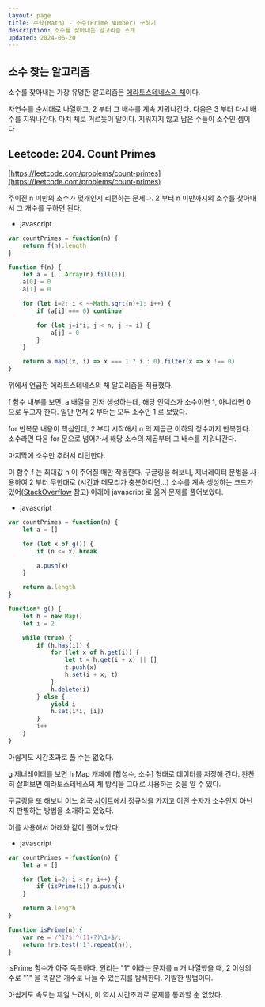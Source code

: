 ```yaml
---
layout: page
title: 수학(Math) - 소수(Prime Number) 구하기
description: 소수를 찾아내는 알고리즘 소개
updated: 2024-06-20
---
```


## 소수 찾는 알고리즘

소수를 찾아내는 가장 유명한 알고리즘은 [에라토스테네스의 체](https://namu.wiki/w/%EC%97%90%EB%9D%BC%ED%86%A0%EC%8A%A4%ED%85%8C%EB%84%A4%EC%8A%A4%EC%9D%98%20%EC%B2%B4)이다.

자연수를 순서대로 나열하고, 2 부터 그 배수를 계속 지워나간다. 다음은 3 부터 다시 배수를 지워나간다. 마치 체로 거르듯이 말이다. 지워지지 않고 남은 수들이 소수인 셈이다.

## Leetcode: 204. Count Primes

[https://leetcode.com/problems/count-primes](https://leetcode.com/problems/count-primes)

주이진 n 미만의 소수가 몇개인지 리턴하는 문제다. 2 부터 n 미만까지의 소수를 찾아내서 그 개수를 구하면 된다.

- javascript
```js
var countPrimes = function(n) {
    return f(n).length
}

function f(n) {
    let a = [...Array(n).fill(1)]
    a[0] = 0
    a[1] = 0

    for (let i=2; i < ~~Math.sqrt(n)+1; i++) {
        if (a[i] === 0) continue

        for (let j=i*i; j < n; j += i) {
            a[j] = 0
        }
    }

    return a.map((x, i) => x === 1 ? i : 0).filter(x => x !== 0)
}
```

위에서 언급한 에라토스테네스의 체 알고리즘을 적용했다.

f 함수 내부를 보면, a 배열을 먼저 생성하는데, 해당 인덱스가 소수이면 1, 아니라면 0 으로 두고자 한다. 일단 먼저 2 부터는 모두 소수인 1 로 보았다.

for 반복문 내용이 핵심인데, 2 부터 시작해서 n 의 제곱근 이하의 정수까지 반복한다. 소수라면 다음 for 문으로 넘어가서 해당 소수의 제곱부터 그 배수를 지워나간다.

마지막에 소수만 추려서 리턴한다.

이 함수 f 는 최대값 n 이 주어질 때만 작동한다. 구글링을 해보니, 제너레이터 문법을 사용하여 2 부터 무한대로 (시간과 메모리가 충분하다면...) 소수를 계속 생성하는 코드가 있어([StackOverflow](https://stackoverflow.com/questions/567222/simple-prime-number-generator-in-python) 참고) 아래에 javascript 로 옮겨 문제를 풀어보았다.

- javascript
```js
var countPrimes = function(n) {
    let a = []

    for (let x of g()) {
        if (n <= x) break

        a.push(x)
    }

    return a.length
}

function* g() {
    let h = new Map()
    let i = 2

    while (true) {
        if (h.has(i)) {
            for (let x of h.get(i)) {
                let t = h.get(i + x) || []
                t.push(x)
                h.set(i + x, t)
            }
            h.delete(i)
        } else {
            yield i
            h.set(i*i, [i])
        }
        i++
    }
}
```

아쉽게도 시간초과로 풀 수는 없었다.

g 제너레이터를 보면 h Map 개체에 [합성수, 소수] 형태로 데이터를 저장해 간다. 찬찬히 살펴보면 에라토스테네스의 체 방식을 그대로 사용하는 것을 알 수 있다.

구글링을 또 해보니 어느 외국 [사이트](https://illya.sh/the-codeumentary-blog/regular-expression-check-if-number-is-prime/)에서 정규식을 가지고 어떤 숫자가 소수인지 아닌지 판별하는 방법을 소개하고 있었다.

이를 사용해서 아래와 같이 풀어보았다.

- javascript
```js
var countPrimes = function(n) {
    let a = []

    for (let i=2; i < n; i++) {
        if (isPrime(i)) a.push(i)
    }

    return a.length
}

function isPrime(n) {
    var re = /^1?$|^(11+?)\1+$/;
    return !re.test('1'.repeat(n));
}
```

isPrime 함수가 아주 독특하다. 원리는 "1" 이라는 문자를 n 개 나열했을 때, 2 이상의 수로 "1" 을 똑같은 개수로 나눌 수 있는지를 탐색한다. 기발한 방법이다.

아쉽게도 속도는 제일 느려서, 이 역시 시간초과로 문제를 통과할 순 없었다.